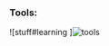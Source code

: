 
### Tools:

![stuff#learning ]![tools](https://user-images.githubusercontent.com/81742640/126457833-fb03ad8d-213d-4094-990d-216781b5af5f.png)



<!--
**wlsp/wlsp** is a ✨ _special_ ✨ repository because its `README.md` (this file) appears on your GitHub profile.

Here are some ideas to get you started:


-->
